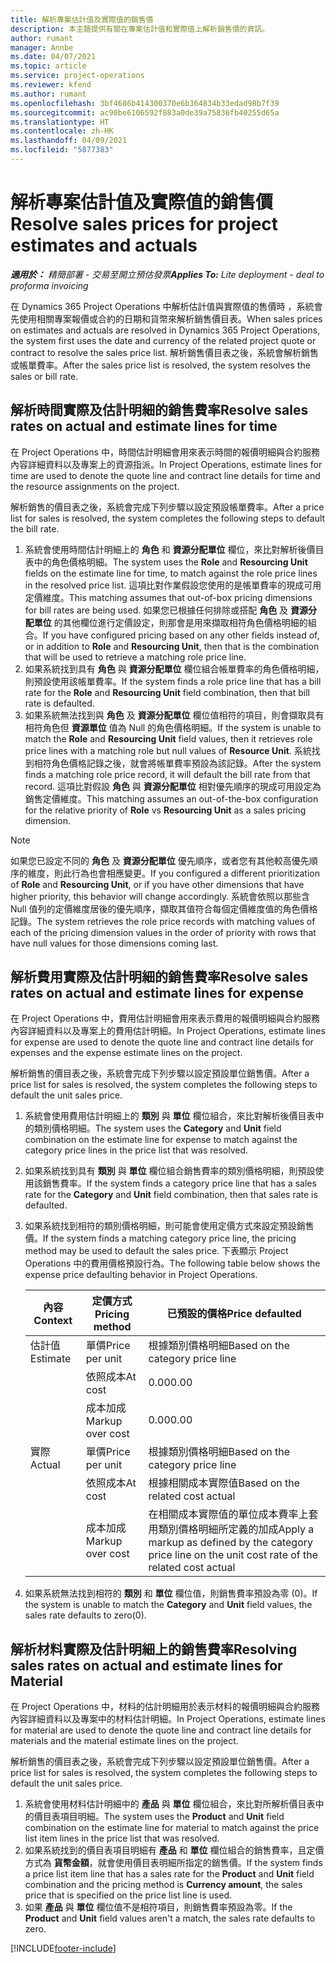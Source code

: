 ```yaml
---
title: 解析專案估計值及實際值的銷售價
description: 本主題提供有關在專案估計值和實際值上解析銷售價的資訊。
author: rumant
manager: Annbe
ms.date: 04/07/2021
ms.topic: article
ms.service: project-operations
ms.reviewer: kfend
ms.author: rumant
ms.openlocfilehash: 3bf4686b414300370e6b364834b33edad98b7f39
ms.sourcegitcommit: ac90be6106592f883a0de39a75836fb40255d65a
ms.translationtype: HT
ms.contentlocale: zh-HK
ms.lasthandoff: 04/09/2021
ms.locfileid: "5877383"
---
```

# <a name="resolve-sales-prices-for-project-estimates-and-actuals"></a><span data-ttu-id="7af79-103">解析專案估計值及實際值的銷售價</span><span class="sxs-lookup"><span data-stu-id="7af79-103">Resolve sales prices for project estimates and actuals</span></span>

<span data-ttu-id="7af79-104">_**適用於：** 精簡部署 - 交易至開立預估發票_</span><span class="sxs-lookup"><span data-stu-id="7af79-104">_**Applies To:** Lite deployment - deal to proforma invoicing_</span></span>

<span data-ttu-id="7af79-105">在 Dynamics 365 Project Operations 中解析估計值與實際值的售價時 ，系統會先使用相關專案報價或合約的日期和貨幣來解析銷售價目表。</span><span class="sxs-lookup"><span data-stu-id="7af79-105">When sales prices on estimates and actuals are resolved in Dynamics 365 Project Operations, the system first uses the date and currency of the related project quote or contract to resolve the sales price list.</span></span> <span data-ttu-id="7af79-106">解析銷售價目表之後，系統會解析銷售或帳單費率。</span><span class="sxs-lookup"><span data-stu-id="7af79-106">After the sales price list is resolved, the system resolves the sales or bill rate.</span></span>

## <a name="resolve-sales-rates-on-actual-and-estimate-lines-for-time"></a><span data-ttu-id="7af79-107">解析時間實際及估計明細的銷售費率</span><span class="sxs-lookup"><span data-stu-id="7af79-107">Resolve sales rates on actual and estimate lines for time</span></span>

<span data-ttu-id="7af79-108">在 Project Operations 中，時間估計明細會用來表示時間的報價明細與合約服務內容詳細資料以及專案上的資源指派。</span><span class="sxs-lookup"><span data-stu-id="7af79-108">In Project Operations, estimate lines for time are used to denote the quote line and contract line details for time and the resource assignments on the project.</span></span>

<span data-ttu-id="7af79-109">解析銷售的價目表之後，系統會完成下列步驟以設定預設帳單費率。</span><span class="sxs-lookup"><span data-stu-id="7af79-109">After a price list for sales is resolved, the system completes the following steps to default the bill rate.</span></span>

1. <span data-ttu-id="7af79-110">系統會使用時間估計明細上的 **角色** 和 **資源分配單位** 欄位，來比對解析後價目表中的角色價格明細。</span><span class="sxs-lookup"><span data-stu-id="7af79-110">The system uses the **Role** and **Resourcing Unit** fields on the estimate line for time, to match against the role price lines in the resolved price list.</span></span> <span data-ttu-id="7af79-111">這項比對作業假設您使用的是帳單費率的現成可用定價維度。</span><span class="sxs-lookup"><span data-stu-id="7af79-111">This matching assumes that out-of-box pricing dimensions for bill rates are being used.</span></span> <span data-ttu-id="7af79-112">如果您已根據任何排除或搭配 **角色** 及 **資源分配單位** 的其他欄位進行定價設定，則那會是用來擷取相符角色價格明細的組合。</span><span class="sxs-lookup"><span data-stu-id="7af79-112">If you have configured pricing based on any other fields instead of, or in addition to **Role** and **Resourcing Unit**, then that is the combination that will be used to retrieve a matching role price line.</span></span>
2. <span data-ttu-id="7af79-113">如果系統找到具有 **角色** 與 **資源分配單位** 欄位組合帳單費率的角色價格明細，則預設使用該帳單費率。</span><span class="sxs-lookup"><span data-stu-id="7af79-113">If the system finds a role price line that has a bill rate for the **Role** and **Resourcing Unit** field combination, then that bill rate is defaulted.</span></span>
3. <span data-ttu-id="7af79-114">如果系統無法找到與 **角色** 及 **資源分配單位** 欄位值相符的項目，則會擷取具有相符角色但 **資源單位** 值為 Null 的角色價格明細。</span><span class="sxs-lookup"><span data-stu-id="7af79-114">If the system is unable to match the **Role** and **Resourcing Unit** field values, then it retrieves role price lines with a matching role but null values of **Resource Unit**.</span></span> <span data-ttu-id="7af79-115">系統找到相符角色價格記錄之後，就會將帳單費率預設為該記錄。</span><span class="sxs-lookup"><span data-stu-id="7af79-115">After the system finds a matching role price record, it will default the bill rate from that record.</span></span> <span data-ttu-id="7af79-116">這項比對假設 **角色** 與 **資源分配單位** 相對優先順序的現成可用設定為銷售定價維度。</span><span class="sxs-lookup"><span data-stu-id="7af79-116">This matching assumes an out-of-the-box configuration for the relative priority of **Role** vs **Resourcing Unit** as a sales pricing dimension.</span></span>

> [!NOTE]
> <span data-ttu-id="7af79-117">如果您已設定不同的 **角色** 及 **資源分配單位** 優先順序，或者您有其他較高優先順序的維度，則此行為也會相應變更。</span><span class="sxs-lookup"><span data-stu-id="7af79-117">If you configured a different prioritization of **Role** and **Resourcing Unit**, or if you have other dimensions that have higher priority, this behavior will change accordingly.</span></span> <span data-ttu-id="7af79-118">系統會依照以那些含 Null 值列的定價維度居後的優先順序，擷取其值符合每個定價維度值的角色價格記錄。</span><span class="sxs-lookup"><span data-stu-id="7af79-118">The system retrieves the role price records with matching values of each of the pricing dimension values in the order of priority with rows that have null values for those dimensions coming last.</span></span>

## <a name="resolve-sales-rates-on-actual-and-estimate-lines-for-expense"></a><span data-ttu-id="7af79-119">解析費用實際及估計明細的銷售費率</span><span class="sxs-lookup"><span data-stu-id="7af79-119">Resolve sales rates on actual and estimate lines for expense</span></span>

<span data-ttu-id="7af79-120">在 Project Operations 中，費用估計明細會用來表示費用的報價明細與合約服務內容詳細資料以及專案上的費用估計明細。</span><span class="sxs-lookup"><span data-stu-id="7af79-120">In Project Operations, estimate lines for expense are used to denote the quote line and contract line details for expenses and the expense estimate lines on the project.</span></span>

<span data-ttu-id="7af79-121">解析銷售的價目表之後，系統會完成下列步驟以設定預設單位銷售價。</span><span class="sxs-lookup"><span data-stu-id="7af79-121">After a price list for sales is resolved, the system completes the following steps to default the unit sales price.</span></span>

1. <span data-ttu-id="7af79-122">系統會使用費用估計明細上的 **類別** 與 **單位** 欄位組合，來比對解析後價目表中的類別價格明細。</span><span class="sxs-lookup"><span data-stu-id="7af79-122">The system uses the **Category** and **Unit** field combination on the estimate line for expense to match against the category price lines in the price list that was resolved.</span></span>
2. <span data-ttu-id="7af79-123">如果系統找到具有 **類別** 與 **單位** 欄位組合銷售費率的類別價格明細，則預設使用該銷售費率。</span><span class="sxs-lookup"><span data-stu-id="7af79-123">If the system finds a category price line that has a sales rate for the **Category** and **Unit** field combination, then that sales rate is defaulted.</span></span>
3. <span data-ttu-id="7af79-124">如果系統找到相符的類別價格明細，則可能會使用定價方式來設定預設銷售價。</span><span class="sxs-lookup"><span data-stu-id="7af79-124">If the system finds a matching category price line, the pricing method may be used to default the sales price.</span></span> <span data-ttu-id="7af79-125">下表顯示 Project Operations 中的費用價格預設行為。</span><span class="sxs-lookup"><span data-stu-id="7af79-125">The following table below shows the expense price defaulting behavior in Project Operations.</span></span>

    | <span data-ttu-id="7af79-126">內容</span><span class="sxs-lookup"><span data-stu-id="7af79-126">Context</span></span> | <span data-ttu-id="7af79-127">定價方式</span><span class="sxs-lookup"><span data-stu-id="7af79-127">Pricing method</span></span> | <span data-ttu-id="7af79-128">已預設的價格</span><span class="sxs-lookup"><span data-stu-id="7af79-128">Price defaulted</span></span> |
    | --- | --- | --- |
    | <span data-ttu-id="7af79-129">估計值</span><span class="sxs-lookup"><span data-stu-id="7af79-129">Estimate</span></span> | <span data-ttu-id="7af79-130">單價</span><span class="sxs-lookup"><span data-stu-id="7af79-130">Price per unit</span></span> | <span data-ttu-id="7af79-131">根據類別價格明細</span><span class="sxs-lookup"><span data-stu-id="7af79-131">Based on the category price line</span></span> |
    | &nbsp; | <span data-ttu-id="7af79-132">依照成本</span><span class="sxs-lookup"><span data-stu-id="7af79-132">At cost</span></span> | <span data-ttu-id="7af79-133">0.00</span><span class="sxs-lookup"><span data-stu-id="7af79-133">0.00</span></span> |
    | &nbsp; | <span data-ttu-id="7af79-134">成本加成</span><span class="sxs-lookup"><span data-stu-id="7af79-134">Markup over cost</span></span> | <span data-ttu-id="7af79-135">0.00</span><span class="sxs-lookup"><span data-stu-id="7af79-135">0.00</span></span> |
    | <span data-ttu-id="7af79-136">實際</span><span class="sxs-lookup"><span data-stu-id="7af79-136">Actual</span></span> | <span data-ttu-id="7af79-137">單價</span><span class="sxs-lookup"><span data-stu-id="7af79-137">Price per unit</span></span> | <span data-ttu-id="7af79-138">根據類別價格明細</span><span class="sxs-lookup"><span data-stu-id="7af79-138">Based on the category price line</span></span> |
    | &nbsp; | <span data-ttu-id="7af79-139">依照成本</span><span class="sxs-lookup"><span data-stu-id="7af79-139">At cost</span></span> | <span data-ttu-id="7af79-140">根據相關成本實際值</span><span class="sxs-lookup"><span data-stu-id="7af79-140">Based on the related cost actual</span></span> |
    | &nbsp; | <span data-ttu-id="7af79-141">成本加成</span><span class="sxs-lookup"><span data-stu-id="7af79-141">Markup over cost</span></span> | <span data-ttu-id="7af79-142">在相關成本實際值的單位成本費率上套用類別價格明細所定義的加成</span><span class="sxs-lookup"><span data-stu-id="7af79-142">Apply a markup as defined by the category price line on the unit cost rate of the related cost actual</span></span> |

4. <span data-ttu-id="7af79-143">如果系統無法找到相符的 **類別** 和 **單位** 欄位值，則銷售費率預設為零 (0)。</span><span class="sxs-lookup"><span data-stu-id="7af79-143">If the system is unable to match the **Category** and **Unit** field values, the sales rate defaults to zero(0).</span></span>

## <a name="resolving-sales-rates-on-actual-and-estimate-lines-for-material"></a><span data-ttu-id="7af79-144">解析材料實際及估計明細上的銷售費率</span><span class="sxs-lookup"><span data-stu-id="7af79-144">Resolving sales rates on actual and estimate lines for Material</span></span>

<span data-ttu-id="7af79-145">在 Project Operations 中，材料的估計明細用於表示材料的報價明細與合約服務內容詳細資料以及專案中的材料估計明細。</span><span class="sxs-lookup"><span data-stu-id="7af79-145">In Project Operations, estimate lines for material are used to denote the quote line and contract line details for materials and the material estimate lines on the project.</span></span>

<span data-ttu-id="7af79-146">解析銷售的價目表之後，系統會完成下列步驟以設定預設單位銷售價。</span><span class="sxs-lookup"><span data-stu-id="7af79-146">After a price list for sales is resolved, the system completes the following steps to default the unit sales price.</span></span>

1. <span data-ttu-id="7af79-147">系統會使用材料估計明細中的 **產品** 與 **單位** 欄位組合，來比對所解析價目表中的價目表項目明細。</span><span class="sxs-lookup"><span data-stu-id="7af79-147">The system uses the **Product** and **Unit** field combination on the estimate line for material to match against the price list item lines in the price list that was resolved.</span></span>
2. <span data-ttu-id="7af79-148">如果系統找到的價目表項目明細有 **產品** 和 **單位** 欄位組合的銷售費率，且定價方式為 **貨幣金額**，就會使用價目表明細所指定的銷售價。</span><span class="sxs-lookup"><span data-stu-id="7af79-148">If the system finds a price list item line that has a sales rate for the **Product** and **Unit** field combination and the pricing method is **Currency amount**, the sales price that is specified on the price list line is used.</span></span>
3. <span data-ttu-id="7af79-149">如果 **產品** 與 **單位** 欄位值不是相符項目，則銷售費率預設為零。</span><span class="sxs-lookup"><span data-stu-id="7af79-149">If the **Product** and **Unit** field values aren't a match, the sales rate defaults to zero.</span></span>

[!INCLUDE[footer-include](../../includes/footer-banner.md)]
